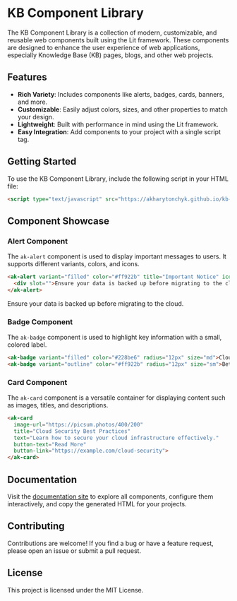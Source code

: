 <script type="text/javascript" src="https://akharytonchyk.github.io/kb-component-lib/assets/lit-bundle.js"></script>

# KB Component Library

The KB Component Library is a collection of modern, customizable, and reusable web components built using the Lit framework. These components are designed to enhance the user experience of web applications, especially Knowledge Base (KB) pages, blogs, and other web projects.

## Features

- **Rich Variety**: Includes components like alerts, badges, cards, banners, and more.
- **Customizable**: Easily adjust colors, sizes, and other properties to match your design.
- **Lightweight**: Built with performance in mind using the Lit framework.
- **Easy Integration**: Add components to your project with a single script tag.

## Getting Started

To use the KB Component Library, include the following script in your HTML file:

```html
<script type="text/javascript" src="https://akharytonchyk.github.io/kb-component-lib/assets/lit-bundle.js"></script>
```

## Component Showcase

### Alert Component

The `ak-alert` component is used to display important messages to users. It supports different variants, colors, and icons.

```html
<ak-alert variant="filled" color="#ff922b" title="Important Notice" icon-type="warn">
  <div slot="">Ensure your data is backed up before migrating to the cloud.</div>
</ak-alert>
```
<ak-alert variant="filled" color="#ff922b" title="Important Notice" icon-type="warn">
  <div slot="">Ensure your data is backed up before migrating to the cloud.</div>
</ak-alert>

### Badge Component

The `ak-badge` component is used to highlight key information with a small, colored label.

```html
<ak-badge variant="filled" color="#228be6" radius="12px" size="md">Cloud</ak-badge>
<ak-badge variant="outline" color="#ff922b" radius="12px" size="sm">Beta</ak-badge>
```

### Card Component

The `ak-card` component is a versatile container for displaying content such as images, titles, and descriptions.

```html
<ak-card 
  image-url="https://picsum.photos/400/200" 
  title="Cloud Security Best Practices" 
  text="Learn how to secure your cloud infrastructure effectively." 
  button-text="Read More" 
  button-link="https://example.com/cloud-security">
</ak-card>
```

## Documentation

Visit the [documentation site](https://akharytonchyk.github.io/kb-component-lib/) to explore all components, configure them interactively, and copy the generated HTML for your projects.

## Contributing

Contributions are welcome! If you find a bug or have a feature request, please open an issue or submit a pull request.

## License

This project is licensed under the MIT License.

